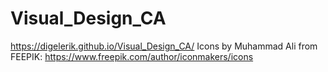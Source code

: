 # Visual_Design_CA
 
https://digelerik.github.io/Visual_Design_CA/
Icons by Muhammad Ali from FEEPIK: https://www.freepik.com/author/iconmakers/icons
